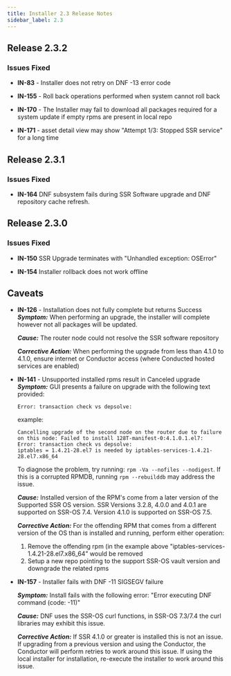 ```yaml
---
title: Installer 2.3 Release Notes
sidebar_label: 2.3
---
```


## Release 2.3.2

### Issues Fixed

- **IN-83**  - Installer does not retry on DNF -13 error code

- **IN-155** - Roll back operations performed when system cannot roll back

- **IN-170** - The Installer may fail to download all packages required for a system update if empty rpms are present in local repo

- **IN-171** - asset detail view may show "Attempt 1/3: Stopped SSR service" for a long time

## Release 2.3.1

### Issues Fixed

- **IN-164** DNF subsystem fails during SSR Software upgrade and DNF repository cache refresh.


## Release 2.3.0

### Issues Fixed

- **IN-150** SSR Upgrade terminates with "Unhandled exception: OSError"

- **IN-154** Installer rollback does not work offline

## Caveats

- **IN-126** - Installation does not fully complete but returns Success
  _**Symptom:**_ When performing an upgrade, the installer will complete however not all packages will be updated.

  _**Cause:**_ The router node could not resolve the SSR software repository

  _**Corrective Action:**_ When performing the upgrade from less than 4.1.0 to 4.1.0, ensure internet or Conductor access (where Conducted hosted services are enabled)

- **IN-141** - Unsupported installed rpms result in Canceled upgrade
  _**Symptom:**_ GUI presents a failure on upgrade with the following text provided:

  ```
  Error: transaction check vs depsolve:
  ```

  example:

  ```
  Cancelling upgrade of the second node on the router due to failure on this node: Failed to install 128T-manifest-0:4.1.0.1.el7:
  Error: transaction check vs depsolve:
  iptables = 1.4.21-28.el7 is needed by iptables-services-1.4.21-28.el7.x86_64
  ```

  To diagnose the problem, try running: `rpm -Va --nofiles --nodigest`.
  If this is a corrupted RPMDB, running `rpm --rebuilddb` may address the issue.

  _**Cause:**_ Installed version of the RPM's come from a later version of the Supported SSR OS version. SSR Versions 3.2.8, 4.0.0 and 4.0.1 are supported on SSR-OS 7.4. Version 4.1.0 is supported on SSR-OS 7.5.

  _**Corrective Action:**_ For the offending RPM that comes from a different version of the OS than is installed and running, perform either operation:

  1. Remove the offending rpm (in the example above "iptables-services-1.4.21-28.el7.x86_64" would be removed
  2. Setup a new repo pointing to the support SSR-OS vault version and downgrade the related rpms

- **IN-157** - Installer fails with DNF -11 SIGSEGV failure

  _**Symptom:**_ Install fails with the following error: "Error executing DNF command (code: -11)"

  _**Cause:**_ DNF uses the SSR-OS curl functions, in SSR-OS 7.3/7.4 the curl libraries may exhibit this issue.

  _**Corrective Action:**_ If SSR 4.1.0 or greater is installed this is not an issue. If upgrading from a previous version and using the Conductor, the Conductor will perform retries to work around this issue. If using the local installer for installation, re-execute the installer to work around this issue.     
